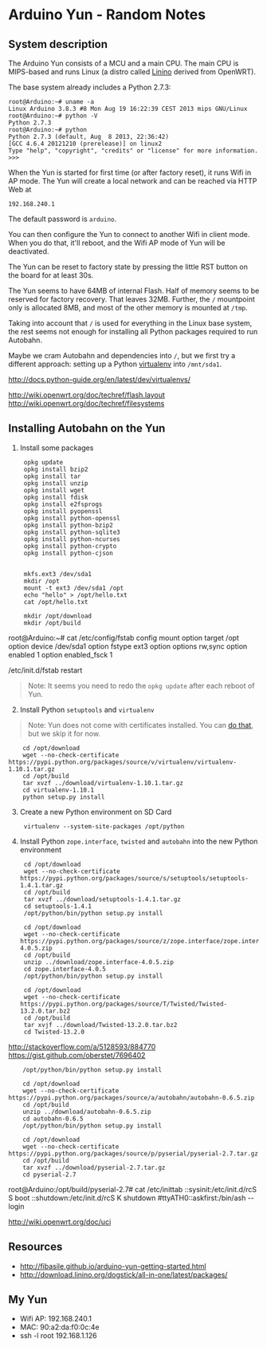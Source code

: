 # Arduino Yun - Random Notes

## System description

The Arduino Yun consists of a MCU and a main CPU. The main CPU is MIPS-based and runs Linux (a distro called [Linino](https://github.com/arduino/linino) derived from OpenWRT).

The base system already includes a Python 2.7.3:

	root@Arduino:~# uname -a
	Linux Arduino 3.8.3 #8 Mon Aug 19 16:22:39 CEST 2013 mips GNU/Linux
	root@Arduino:~# python -V
	Python 2.7.3
	root@Arduino:~# python
	Python 2.7.3 (default, Aug  8 2013, 22:36:42)
	[GCC 4.6.4 20121210 (prerelease)] on linux2
	Type "help", "copyright", "credits" or "license" for more information.
	>>>

When the Yun is started for first time (or after factory reset), it runs Wifi in AP mode. The Yun will create a local network and can be reached via HTTP Web at

	192.168.240.1

The default password is `arduino`.

You can then configure the Yun to connect to another Wifi in client mode. When you do that, it'll reboot, and the Wifi AP mode of Yun will be deactivated.

The Yun can be reset to factory state by pressing the little RST button on the board for at least 30s.

The Yun seems to have 64MB of internal Flash. Half of memory seems to be reserved for factory recovery. That leaves 32MB. Further, the `/` mountpoint only is allocated 8MB, and most of the other memory is mounted at `/tmp`.

Taking into account that `/` is used for everything in the Linux base system, the rest seems not enough for installing all Python packages required to run Autobahn.

Maybe we cram Autobahn and dependencies into `/`, but we first try a different approach: setting up a Python [virtualenv](http://www.virtualenv.org) into `/mnt/sda1`.   


http://docs.python-guide.org/en/latest/dev/virtualenvs/


http://wiki.openwrt.org/doc/techref/flash.layout
http://wiki.openwrt.org/doc/techref/filesystems

## Installing Autobahn on the Yun

1. Install some packages

		opkg update
		opkg install bzip2
		opkg install tar
		opkg install unzip
		opkg install wget
		opkg install fdisk
		opkg install e2fsprogs
		opkg install pyopenssl
		opkg install python-openssl
		opkg install python-bzip2
		opkg install python-sqlite3
		opkg install python-ncurses
		opkg install python-crypto
		opkg install python-cjson


		mkfs.ext3 /dev/sda1
		mkdir /opt
		mount -t ext3 /dev/sda1 /opt
		echo "hello" > /opt/hello.txt
		cat /opt/hello.txt

		mkdir /opt/download
		mkdir /opt/build


root@Arduino:~# cat /etc/config/fstab
config mount
        option target       /opt
        option device       /dev/sda1
        option fstype       ext3
        option options      rw,sync
        option enabled      1
        option enabled_fsck 1


/etc/init.d/fstab restart


> Note: It seems you need to redo the `opkg update` after each reboot of Yun.
> 

2. Install Python `setuptools` and `virtualenv`

> Note: Yun does not come with certificates installed. You can [do that](http://wiki.openwrt.org/doc/howto/wget-ssl-certs), but we skip it for now.
> 
		cd /opt/download
		wget --no-check-certificate https://pypi.python.org/packages/source/v/virtualenv/virtualenv-1.10.1.tar.gz
		cd /opt/build
		tar xvzf ../download/virtualenv-1.10.1.tar.gz
		cd virtualenv-1.10.1
		python setup.py install
		 
3. Create a new Python environment on SD Card


		virtualenv --system-site-packages /opt/python

4. Install Python `zope.interface`, `twisted` and `autobahn` into the new Python environment

		cd /opt/download
		wget --no-check-certificate https://pypi.python.org/packages/source/s/setuptools/setuptools-1.4.1.tar.gz
		cd /opt/build
		tar xvzf ../download/setuptools-1.4.1.tar.gz
		cd setuptools-1.4.1
		/opt/python/bin/python setup.py install

		cd /opt/download
		wget --no-check-certificate https://pypi.python.org/packages/source/z/zope.interface/zope.interface-4.0.5.zip
		cd /opt/build
		unzip ../download/zope.interface-4.0.5.zip
		cd zope.interface-4.0.5
		/opt/python/bin/python setup.py install

		cd /opt/download
		wget --no-check-certificate https://pypi.python.org/packages/source/T/Twisted/Twisted-13.2.0.tar.bz2
		cd /opt/build
		tar xvjf ../download/Twisted-13.2.0.tar.bz2
		cd Twisted-13.2.0

http://stackoverflow.com/a/5128593/884770
https://gist.github.com/oberstet/7696402

		/opt/python/bin/python setup.py install

		cd /opt/download
		wget --no-check-certificate https://pypi.python.org/packages/source/a/autobahn/autobahn-0.6.5.zip
		cd /opt/build
		unzip ../download/autobahn-0.6.5.zip
		cd autobahn-0.6.5
		/opt/python/bin/python setup.py install

		cd /opt/download
		wget --no-check-certificate https://pypi.python.org/packages/source/p/pyserial/pyserial-2.7.tar.gz
		cd /opt/build
		tar xvzf ../download/pyserial-2.7.tar.gz
		cd pyserial-2.7
		 



root@Arduino:/opt/build/pyserial-2.7# cat /etc/inittab
::sysinit:/etc/init.d/rcS S boot
::shutdown:/etc/init.d/rcS K shutdown
#ttyATH0::askfirst:/bin/ash --login


http://wiki.openwrt.org/doc/uci


## Resources
 
 * http://fibasile.github.io/arduino-yun-getting-started.html
 * http://download.linino.org/dogstick/all-in-one/latest/packages/

## My Yun

 * Wifi AP: 192.168.240.1
 * MAC: 90:a2:da:f0:0c:4e
 * ssh -l root 192.168.1.126
